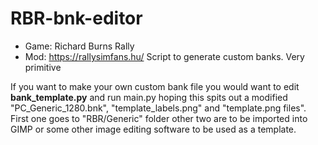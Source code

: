 # RBR-bnk-editor
- Game: Richard Burns Rally
- Mod: https://rallysimfans.hu/
Script to generate custom banks. Very primitive

If you want to make your own custom bank file you would want to edit **bank_template.py** and run main.py hoping this spits out a modified "PC_Generic_1280.bnk", "template_labels.png" and "template.png files". First one goes to "RBR/Generic" folder other two are to be imported into GIMP or some other image editing software to be used as a template.
